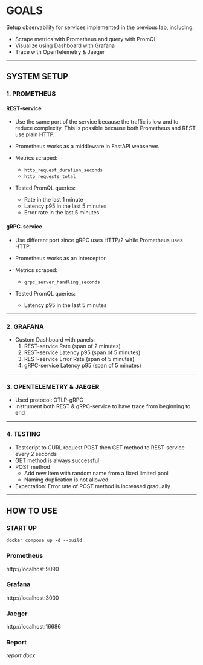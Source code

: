 # GOALS

Setup observability for services implemented in the previous lab, including:

- Scrape metrics with Prometheus and query with PromQL  
- Visualize using Dashboard with Grafana  
- Trace with OpenTelemetry & Jaeger  

---

## SYSTEM SETUP

### 1. PROMETHEUS

#### REST-service

- Use the same port of the service because the traffic is low and to reduce complexity. This is possible because both Prometheus and REST use plain HTTP.
- Prometheus works as a middleware in FastAPI webserver.

- Metrics scraped:
	- `http_request_duration_seconds`
	- `http_requests_total`
- Tested PromQL queries:
	- Rate in the last 1 minute
	- Latency p95 in the last 5 minutes
	- Error rate in the last 5 minutes
	
#### gRPC-service

- Use different port since gRPC uses HTTP/2 while Prometheus uses HTTP.
- Prometheus works as an Interceptor.

- Metrics scraped:
  - `grpc_server_handling_seconds`

- Tested PromQL queries:
	- Latency p95 in the last 5 minutes

---

### 2. GRAFANA

- Custom Dashboard with panels:
  1. REST-service Rate (span of 2 minutes)
  2. REST-service Latency p95 (span of 5 minutes)
  3. REST-service Error Rate (span of 5 minutes)
  4. gRPC-service Latency p95 (span of 5 minutes)

---

### 3. OPENTELEMETRY & JAEGER

- Used protocol: OTLP-gRPC
- Instrument both REST & gRPC-service to have trace from beginning to end

---

### 4. TESTING

- Testscript to CURL request POST then GET method to REST-service every 2 seconds
- GET method is always successful
- POST method
  - Add new Item with random name from a fixed limited pool
  - Naming duplication is not allowed
- Expectation: Error rate of POST method is increased gradually

---

## HOW TO USE
### START UP
`docker compose up -d --build`
### Prometheus
http://localhost:9090
### Grafana
http://localhost:3000
### Jaeger
http://localhost:16686
### Report
*report.docx*
